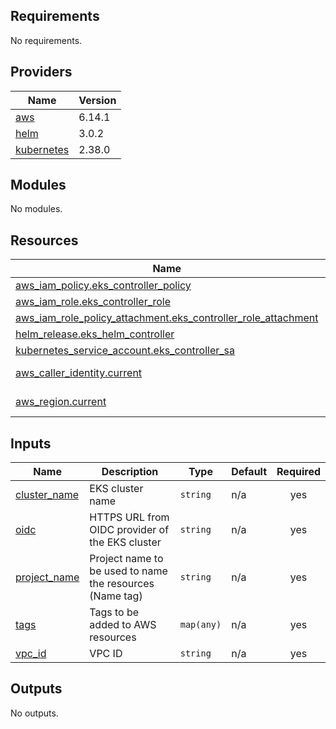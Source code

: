 <!-- BEGIN_TF_DOCS -->
## Requirements

No requirements.

## Providers

| Name | Version |
|------|---------|
| <a name="provider_aws"></a> [aws](#provider\_aws) | 6.14.1 |
| <a name="provider_helm"></a> [helm](#provider\_helm) | 3.0.2 |
| <a name="provider_kubernetes"></a> [kubernetes](#provider\_kubernetes) | 2.38.0 |

## Modules

No modules.

## Resources

| Name | Type |
|------|------|
| [aws_iam_policy.eks_controller_policy](https://registry.terraform.io/providers/hashicorp/aws/latest/docs/resources/iam_policy) | resource |
| [aws_iam_role.eks_controller_role](https://registry.terraform.io/providers/hashicorp/aws/latest/docs/resources/iam_role) | resource |
| [aws_iam_role_policy_attachment.eks_controller_role_attachment](https://registry.terraform.io/providers/hashicorp/aws/latest/docs/resources/iam_role_policy_attachment) | resource |
| [helm_release.eks_helm_controller](https://registry.terraform.io/providers/hashicorp/helm/latest/docs/resources/release) | resource |
| [kubernetes_service_account.eks_controller_sa](https://registry.terraform.io/providers/hashicorp/kubernetes/latest/docs/resources/service_account) | resource |
| [aws_caller_identity.current](https://registry.terraform.io/providers/hashicorp/aws/latest/docs/data-sources/caller_identity) | data source |
| [aws_region.current](https://registry.terraform.io/providers/hashicorp/aws/latest/docs/data-sources/region) | data source |

## Inputs

| Name | Description | Type | Default | Required |
|------|-------------|------|---------|:--------:|
| <a name="input_cluster_name"></a> [cluster\_name](#input\_cluster\_name) | EKS cluster name | `string` | n/a | yes |
| <a name="input_oidc"></a> [oidc](#input\_oidc) | HTTPS URL from OIDC provider of the EKS cluster | `string` | n/a | yes |
| <a name="input_project_name"></a> [project\_name](#input\_project\_name) | Project name to be used to name the resources (Name tag) | `string` | n/a | yes |
| <a name="input_tags"></a> [tags](#input\_tags) | Tags to be added to AWS resources | `map(any)` | n/a | yes |
| <a name="input_vpc_id"></a> [vpc\_id](#input\_vpc\_id) | VPC ID | `string` | n/a | yes |

## Outputs

No outputs.
<!-- END_TF_DOCS -->